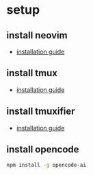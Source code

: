 # setup

## install neovim

- [installation guide](https://github.com/neovim/neovim/blob/master/INSTALL.md)

## install tmux

- [installation guide](https://github.com/tmux/tmux/wiki/Installing)

## install tmuxifier

- [installation guide](https://github.com/jimeh/tmuxifier)

## install opencode

```bash
npm install -g opencode-ai
```
